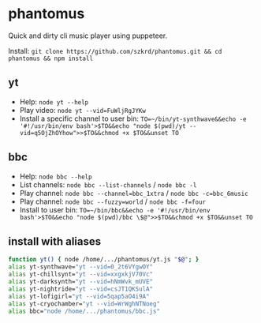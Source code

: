 # phantomus

Quick and dirty cli music player using puppeteer.

Install: `git clone https://github.com/szkrd/phantomus.git && cd phantomus && npm install`

## yt

- Help: `node yt --help`
- Play video: `node yt --vid=FuWljRgJYKw`
- Install a specific channel to user bin: `TO=~/bin/yt-synthwave&&echo -e '#!/usr/bin/env bash'>$TO&&echo "node $(pwd)/yt --vid=q5OjZhOYhow">>$TO&&chmod +x $TO&&unset TO`

## bbc

- Help: `node bbc --help`
- List channels: `node bbc --list-channels` / `node bbc -l`
- Play channel: `node bbc --channel=bbc_1xtra` / `node bbc -c=bbc_6music`
- Play channel: `node bbc --fuzzy=world` / `node bbc -f=four`
- Install to user bin: `TO=~/bin/bbc&&echo -e '#!/usr/bin/env bash'>$TO&&echo "node $(pwd)/bbc \$@">>$TO&&chmod +x $TO&&unset TO`

## install with aliases

```bash
function yt() { node /home/.../phantomus/yt.js "$@"; }
alias yt-synthwave="yt --vid=0_2t6VYgwOY"
alias yt-chillsynt="yt --vid=xxgxkjV70Vc"
alias yt-darksynth="yt --vid=hNmWvk_mUVE"
alias yt-nightride="yt --vid=csJT1QKSulA"
alias yt-lofigirl="yt --vid=5qap5aO4i9A"
alias yt-cryochamber="yt --vid=WrWghNTNoeg"
alias bbc="node /home/.../phantomus/bbc.js"
```
